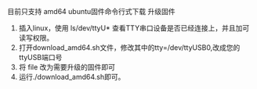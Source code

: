 目前只支持 amd64 ubuntu固件命令行式下载 升级固件

1. 插入linux，使用 ls/dev/ttyU* 查看TTY串口设备是否已经连接上，并且加可读写权限。
2. 打开download_amd64.sh文件，修改其中的tty=/dev/ttyUSB0,改成您的ttyUSB端口号
3. 将 file 改为需要升级的固件即可
4. 运行./download_amd64.sh即可。



